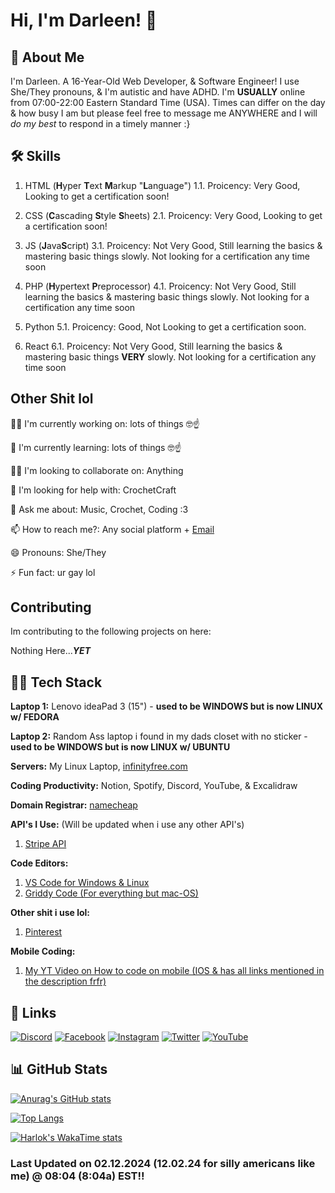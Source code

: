 
# Hi, I'm Darleen! 👋


## 🚀 About Me

I'm Darleen. A 16-Year-Old Web Developer, & Software Engineer! I use She/They pronouns, & I'm autistic and have ADHD. I'm **USUALLY** online from 07:00-22:00 Eastern Standard Time (USA). Times can differ on the day & how busy I am but please feel free to message me ANYWHERE and I will *do my best* to respond in a timely manner :}

## 🛠 Skills

1. HTML (**H**yper **T**ext **M**arkup "**L**anguage")
1.1. Proicency: Very Good, Looking to get a certification soon!

2. CSS (**C**ascading **S**tyle **S**heets)
2.1. Proicency: Very Good, Looking to get a certification soon!

3. JS (**J**ava**S**cript)
3.1. Proicency: Not Very Good, Still learning the basics & mastering basic things slowly. Not looking for a certification any time soon

4. PHP (**H**ypertext **P**reprocessor)
4.1. Proicency: Not Very Good, Still learning the basics & mastering basic things slowly. Not looking for a certification any time soon

5. Python
5.1. Proicency: Good, Not Looking to get a certification soon.

6. React
6.1. Proicency: Not Very Good, Still learning the basics & mastering basic things **VERY** slowly. Not looking for a certification any time soon
## Other Shit lol
👩‍💻 I'm currently working on: lots of things 🤓☝️

🧠 I'm currently learning: lots of things 🤓☝️

👯‍♀️ I'm looking to collaborate on: Anything

🤔 I'm looking for help with: CrochetCraft

💬 Ask me about: Music, Crochet, Coding :3

📫 How to reach me?: Any social platform + [Email](mailto:darleenfairy33@myyahoo.com)

😄 Pronouns: She/They

⚡️ Fun fact: ur gay lol
## Contributing

Im contributing to the following projects on here:

Nothing Here...***YET***


## 👩‍💻 Tech Stack

**Laptop 1:** Lenovo ideaPad 3 (15") - **used to be WINDOWS but is now LINUX w/ FEDORA**

**Laptop 2:** Random Ass laptop i found in my dads closet with no sticker - **used to be WINDOWS but is now LINUX w/ UBUNTU**

**Servers:** My Linux Laptop, [infinityfree.com](https://www.infinityfree.com/)

**Coding Productivity:** Notion, Spotify, Discord, YouTube, & Excalidraw

**Domain Registrar:** [namecheap](https://www.namecheap.com/)

**API's I Use:** (Will be updated when i use any other API's)
1. [Stripe API](https://docs.stripe.com/js/)

**Code Editors:** 
1. [VS Code for Windows & Linux](https://code.visualstudio.com/)
2. [Griddy Code (For everything but mac-OS)](https://github.com/face-hh/griddycode)


**Other shit i use lol:**

1. [Pinterest](https://www.pinterest.com/)


**Mobile Coding:**
1. [My YT Video on How to code on mobile (IOS & has all links mentioned in the description frfr)](https://youtu.be/Fw9qjVguSLs?si=J2abCrQPURrATBwv)


## 🔗 Links
[![Discord](https://i.ibb.co/wNv6Qdd/DISC-ICON.png)](https://discord.gg/rGP2BTVFht)
[![Facebook](https://i.ibb.co/hssSBgq/FB-ICON.png)](https://www.facebook.com/profile.php?id=61567158550851)
[![Instagram](https://i.ibb.co/m94Q1fH/IG-ICON.png
)](https://www.instagram.com/wtf_darleen/)
[![Twitter](https://i.ibb.co/wS8rq7c/TWT-ICON.png
)](https://www.twitter.com/@DarleenLemon333)
[![YouTube](https://i.ibb.co/dcS9Tj9/YT-ICON.png
)](https://www.youtube.com/@NeonDarleen)

## 📊 GitHub Stats

[![Anurag's GitHub stats](https://github-readme-stats.vercel.app/api?username=Darleenfairy33)](https://github.com/anuraghazra/github-readme-stats)

[![Top Langs](https://github-readme-stats.vercel.app/api/top-langs/?username=Darleenfairy33)](https://github.com/anuraghazra/github-readme-stats)

[![Harlok's WakaTime stats](https://github-readme-stats.vercel.app/api/wakatime?username=darleenfairy33)](https://github.com/anuraghazra/github-readme-stats)

### Last Updated on 02.12.2024 (12.02.24 for silly americans like me) @ 08:04 (8:04a) EST!!
